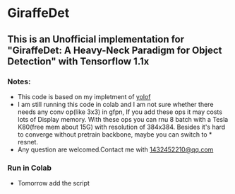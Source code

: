 # GiraffeDet
## This is an Unofficial implementation for "GiraffeDet: A Heavy-Neck Paradigm for Object Detection" with Tensorflow 1.1x

### Notes: 
  * This code is based on my impletment of [yolof](https://github.com/JiXuKong/YOLOF) 
  * I am still running this code in colab and I am not sure whether there needs any conv op(like 3x3) in gfpn, If you add these ops it may costs lots of Display memory. With these     ops you can rnu 8 batch with a Tesla K80(free mem about 15G) with resolution of 384x384. Besides it's hard to converge without pretrain backbone, maybe you can switch to    * resnet.  
  * Any question are welcomed.Contact me with 1432452210@qq.com 


### Run in Colab
  * Tomorrow add the script



